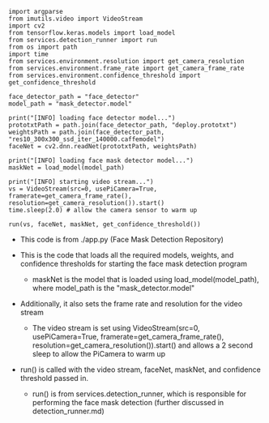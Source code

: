 ```python3 
import argparse
from imutils.video import VideoStream
import cv2
from tensorflow.keras.models import load_model
from services.detection_runner import run
from os import path
import time
from services.environment.resolution import get_camera_resolution
from services.environment.frame_rate import get_camera_frame_rate
from services.environment.confidence_threshold import get_confidence_threshold

face_detector_path = "face_detector"
model_path = "mask_detector.model"

print("[INFO] loading face detector model...")
prototxtPath = path.join(face_detector_path, "deploy.prototxt")
weightsPath = path.join(face_detector_path, "res10_300x300_ssd_iter_140000.caffemodel")
faceNet = cv2.dnn.readNet(prototxtPath, weightsPath)

print("[INFO] loading face mask detector model...")
maskNet = load_model(model_path)

print("[INFO] starting video stream...")
vs = VideoStream(src=0, usePiCamera=True, framerate=get_camera_frame_rate(), resolution=get_camera_resolution()).start()
time.sleep(2.0) # allow the camera sensor to warm up

run(vs, faceNet, maskNet, get_confidence_threshold())
```

- This code is from ./app.py (Face Mask Detection Repository)

- This is the code that loads all the required models, weights, and confidence thresholds for starting the face mask detection program

	- maskNet is the model that is loaded using load_model(model_path), where model_path is the "mask_detector.model" 

- Additionally, it also sets the frame rate and resolution for the video stream

	- The video stream is set using VideoStream(src=0, usePiCamera=True, framerate=get_camera_frame_rate(), resolution=get_camera_resolution()).start() and allows a 2 second sleep to allow the PiCamera to warm up

- run() is called with the video stream, faceNet, maskNet, and confidence threshold passed in.

	- run() is from services.detection_runner, which is responsible for performing the face mask detection (further discussed in detection_runner.md)